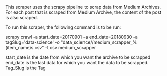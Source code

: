 This scraper uses the scrapy pipeline to scrap data from Medium Archives. For each post that is scraped from Medium Archive, the content of the post is also scraped. 

To run this scraper, the following command is to be run:

scrapy crawl -a start_date=20170901 -a end_date=20180930 -a tagSlug='data-science' -o "data_science//medium_scrapper_%(item_name)s.csv" -t csv  medium_scrapper 

start_date is the date from which you want the archive to be scrapped
end_date is the last data for which you want the data to be scrapped.
Tag_Slug is the Tag

